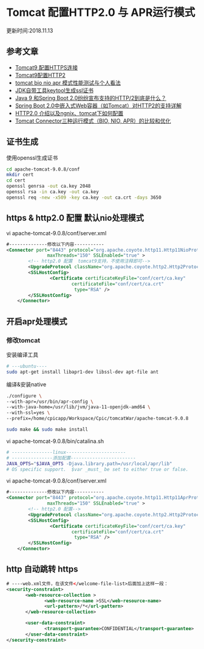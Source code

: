 Tomcat 配置HTTP2.0 与 APR运行模式
===
更新时间:2018.11.13

## 参考文章

* [Tomcat9 配置HTTPS连接](https://blog.csdn.net/u013360850/article/details/70665312)
* [Tomcat9配置HTTP2](https://blog.csdn.net/mn960mn/article/details/51602529)
* [tomcat bio nio apr 模式性能测试与个人看法](https://blog.csdn.net/wanglei_storage/article/details/50225779)
* [JDK自带工具keytool生成ssl证书](https://www.cnblogs.com/zhangzb/p/5200418.html)
* [Java 9 和Spring Boot 2.0纷纷宣布支持的HTTP/2到底是什么？](http://ju.outofmemory.cn/entry/346601)
* [Spring Boot 2.0中嵌入式Web容器（如Tomcat）对HTTP2的支持详解](https://blog.csdn.net/taiyangdao/article/details/80977910)
* [HTTP2.0 介绍以及ngnix、tomcat下如何配置](https://blog.csdn.net/qq_16320025/article/details/79495469)
* [Tomcat Connector三种运行模式（BIO, NIO, APR）的比较和优化](https://www.cnblogs.com/nb-blog/p/5278933.html)


## 证书生成

使用openssl生成证书
```sh
cd apache-tomcat-9.0.8/conf
mkdir cert
cd cert
openssl genrsa -out ca.key 2048  
openssl rsa -in ca.key -out ca.key
openssl req -new -x509 -key ca.key -out ca.crt -days 3650 
```

## https & http2.0 配置 默认nio处理模式
vi apache-tomcat-9.0.8/conf/server.xml
```xml
#--------------修改以下内容-----------
<Connector port="8443" protocol="org.apache.coyote.http11.Http11NioProtocol"
               maxThreads="150" SSLEnabled="true" >
        <!-- http2.0 配置  tomcat9支持，不使用注释即可-->
        <UpgradeProtocol className="org.apache.coyote.http2.Http2Protocol" />
        <SSLHostConfig>
                <Certificate certificateKeyFile="conf/cert/ca.key"
                        certificateFile="conf/cert/ca.crt"
                         type="RSA" />
        </SSLHostConfig>
    </Connector>
```


## 开启apr处理模式

### 修改tomcat

安装编译工具
```sh
# ---ubuntu----
sudo apt-get install libapr1-dev libssl-dev apt-file ant
```

编译&安装native
```sh
./configure \ 
--with-apr=/usr/bin/apr-config \ 
--with-java-home=/usr/lib/jvm/java-11-openjdk-amd64 \ 
--with-ssl=yes \ 
--prefix=/home/cpicapp/Workspace/Cpic/tomcatWar/apache-tomcat-9.0.8

sudo make && sudo make install
```


vi apache-tomcat-9.0.8/bin/catalina.sh

```sh
# ---------------linux----------------------
# ---------------添加配置------------------------
JAVA_OPTS="$JAVA_OPTS -Djava.library.path=/usr/local/apr/lib"
# OS specific support.  $var _must_ be set to either true or false.
```

vi apache-tomcat-9.0.8/conf/server.xml
```xml
#--------------修改以下内容-----------
<Connector port="8443" protocol="org.apache.coyote.http11.Http11AprProtocol"
               maxThreads="150" SSLEnabled="true" >
        <!-- http2.0 配置-->
        <UpgradeProtocol className="org.apache.coyote.http2.Http2Protocol" />
        <SSLHostConfig>
                <Certificate certificateKeyFile="conf/cert/ca.key"
                        certificateFile="conf/cert/ca.crt"
                         type="RSA" />
        </SSLHostConfig>
    </Connector>
```

## http 自动跳转 https

```xml
# ----web.xml文件，在该文件</welcome-file-list>后面加上这样一段：
<security-constraint>
       <web-resource-collection >
              <web-resource-name >SSL</web-resource-name>
              <url-pattern>/*</url-pattern>
       </web-resource-collection>

       <user-data-constraint>
              <transport-guarantee>CONFIDENTIAL</transport-guarantee>
       </user-data-constraint>
</security-constraint>
```